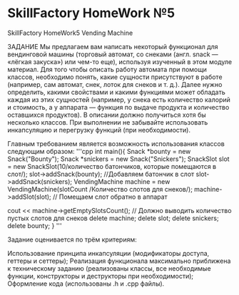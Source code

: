 # SkillFactory HomeWork №5
SkillFactory HomeWork5 Vending Machine

ЗАДАНИЕ Мы предлагаем вам написать некоторый функционал для вендинговой машины (торговый автомат, со снеками (англ. snack — «лёгкая закуска») или чем-то еще), используя изученный в этом модуле материал. Для того чтобы описать работу автомата при помощи классов, необходимо понять, какие сущности присутствуют в работе (например, сам автомат, снек, лоток для снеков и т. д.). Далее нужно определить, какими свойствами и какими функциями может обладать каждая из этих сущностей (например, у снека есть количество калорий и стоимость, а у аппарата — функция по выдаче продукта и количество оставшихся продуктов). В описании должно получиться хотя бы несколько классов. При выполнении не забывайте использовать инкапсуляцию и перегрузку функций (при необходимости).

Главным требованием является возможность использования классов следующим образом: 
'''cpp 
int main(){ Snack *bounty = new Snack("Bounty"); Snack *snickers = new Snack("Snickers"); SnackSlot slot = new SnackSlot(10/количество батончиков, которые помещаются в слот/); slot->addSnack(bounty); //Добавляем батончик в слот slot->addSnack(snickers); VendingMachine machine = new VendingMachine(slotCount /Количество слотов для снеков/); machine->addSlot(slot); // Помещаем слот обратно в аппарат

cout << machine->getEmptySlotsCount(); // Должно выводить количество пустых слотов для снеков delete machine; delete slot; delete snickers; delete bounty; }
'''

Задание оценивается по трём критериям:

Использование принципа инкапсуляции (модификаторы доступа, геттеры и сеттеры); Реализация функционала максимально приближена к техническому заданию (реализованы классы, все необходимые функции, конструкторы и деструкторы при необходимости); Оформление кода (использованы .h и .cpp файлы).
